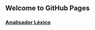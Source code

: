 ## Welcome to GitHub Pages

### [Analisador Léxico](https://crixin.github.io/analisador/index.html)
